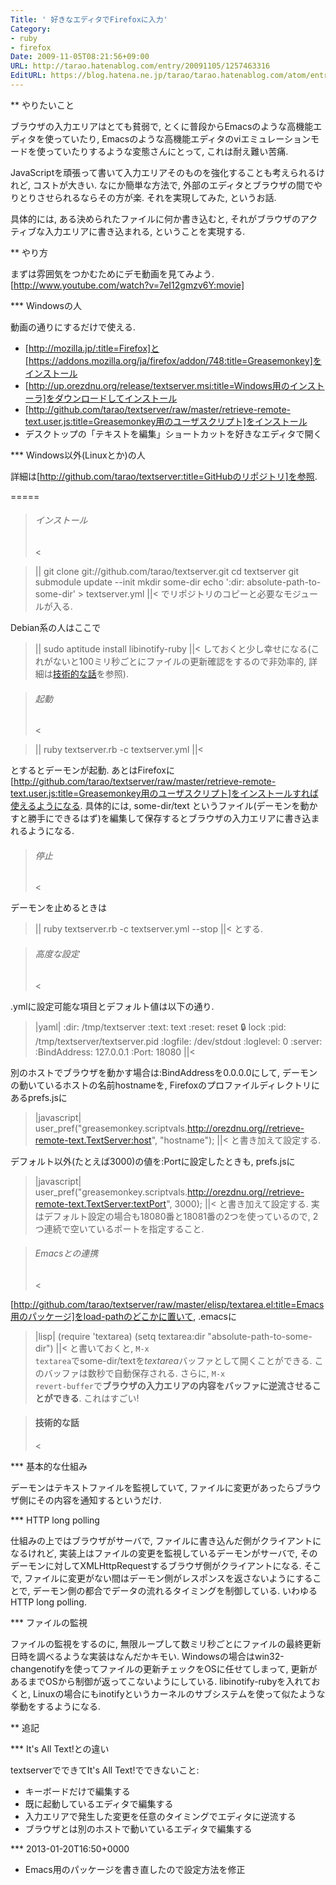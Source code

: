 ```yaml
---
Title: ' 好きなエディタでFirefoxに入力'
Category:
- ruby
- firefox
Date: 2009-11-05T08:21:56+09:00
URL: http://tarao.hatenablog.com/entry/20091105/1257463316
EditURL: https://blog.hatena.ne.jp/tarao/tarao.hatenablog.com/atom/entry/6653586347149236390
---
```


** やりたいこと

ブラウザの入力エリアはとても貧弱で, とくに普段からEmacsのような高機能エディタを使っていたり, Emacsのような高機能エディタのviエミュレーションモードを使っていたりするような変態さんにとって, これは耐え難い苦痛.

JavaScriptを頑張って書いて入力エリアそのものを強化することも考えられるけれど, コストが大きい. なにか簡単な方法で, 外部のエディタとブラウザの間でやりとりさせられるならその方が楽. それを実現してみた, というお話.

具体的には, ある決められたファイルに何か書き込むと, それがブラウザのアクティブな入力エリアに書き込まれる, ということを実現する.

** やり方

まずは雰囲気をつかむためにデモ動画を見てみよう.
[http://www.youtube.com/watch?v=7eI12gmzv6Y:movie]

*** Windowsの人

動画の通りにするだけで使える.

+ [http://mozilla.jp/:title=Firefox]と[https://addons.mozilla.org/ja/firefox/addon/748:title=Greasemonkey]をインストール
+ [http://up.orezdnu.org/release/textserver.msi:title=Windows用のインストーラ]をダウンロードしてインストール
+ [http://github.com/tarao/textserver/raw/master/retrieve-remote-text.user.js:title=Greasemonkey用のユーザスクリプト]をインストール
+ デスクトップの「テキストを編集」ショートカットを好きなエディタで開く

*** Windows以外(Linuxとか)の人

詳細は[http://github.com/tarao/textserver:title=GitHubのリポジトリ]を参照.

=====
><h6>インストール</h6><

>||
  git clone git://github.com/tarao/textserver.git
  cd textserver
  git submodule update --init
  mkdir some-dir
  echo ':dir: absolute-path-to-some-dir' > textserver.yml
||<
でリポジトリのコピーと必要なモジュールが入る.

Debian系の人はここで
>||
  sudo aptitude install libinotify-ruby
||<
しておくと少し幸せになる(これがないと100ミリ秒ごとにファイルの更新確認をするので非効率的, 詳細は<a href="#textserver-technical">技術的な話</a>を参照).

><h6>起動</h6><

>||
  ruby textserver.rb -c textserver.yml
||<

とするとデーモンが起動. あとはFirefoxに[http://github.com/tarao/textserver/raw/master/retrieve-remote-text.user.js:title=Greasemonkey用のユーザスクリプト]をインストールすれば使えるようになる. 具体的には, some-dir/text というファイル(デーモンを動かすと勝手にできるはず)を編集して保存するとブラウザの入力エリアに書き込まれるようになる.

><h6>停止</h6><

デーモンを止めるときは
>||
  ruby textserver.rb -c textserver.yml --stop
||<
とする.

><h6>高度な設定</h6><

.ymlに設定可能な項目とデフォルト値は以下の通り.
>|yaml|
:dir:      /tmp/textserver
:text:     text
:reset:    reset
:lock:     lock
:pid:      /tmp/textserver/textserver.pid
:logfile:  /dev/stdout
:loglevel: 0
:server:
  :BindAddress: 127.0.0.1
  :Port:        18080
||<

別のホストでブラウザを動かす場合は:BindAddressを0.0.0.0にして, デーモンの動いているホストの名前hostnameを, Firefoxのプロファイルディレクトリにあるprefs.jsに
>|javascript|
user_pref("greasemonkey.scriptvals.http://orezdnu.org//retrieve-remote-text.TextServer:host", "hostname");
||<
と書き加えて設定する.

デフォルト以外(たとえば3000)の値を:Portに設定したときも, prefs.jsに
>|javascript|
user_pref("greasemonkey.scriptvals.http://orezdnu.org//retrieve-remote-text.TextServer:textPort", 3000);
||<
と書き加えて設定する. 実はデフォルト設定の場合も18080番と18081番の2つを使っているので, 2つ連続で空いているポートを指定すること.

><h6>Emacsとの連携</h6><

[http://github.com/tarao/textserver/raw/master/elisp/textarea.el:title=Emacs用のパッケージ]をload-pathのどこかに置いて, .emacsに
>|lisp|
(require 'textarea)
(setq textarea:dir "absolute-path-to-some-dir")
||<
と書いておくと, <code>M-x textarea</code>でsome-dir/textを*textarea*バッファとして開くことができる. このバッファは数秒で自動保存される. さらに, <code>M-x revert-buffer</code>で<b>ブラウザの入力エリアの内容をバッファに逆流させることができる</b>. これはすごい!

><h4 id="textserver-technical">技術的な話</h4><

*** 基本的な仕組み

デーモンはテキストファイルを監視していて, ファイルに変更があったらブラウザ側にその内容を通知するというだけ.

*** HTTP long polling

仕組みの上ではブラウザがサーバで, ファイルに書き込んだ側がクライアントになるけれど, 実装上はファイルの変更を監視しているデーモンがサーバで, そのデーモンに対してXMLHttpRequestするブラウザ側がクライアントになる. そこで, ファイルに変更がない間はデーモン側がレスポンスを返さないようにすることで, デーモン側の都合でデータの流れるタイミングを制御している. いわゆるHTTP long polling.

*** ファイルの監視

ファイルの監視をするのに, 無限ループして数ミリ秒ごとにファイルの最終更新日時を調べるような実装はなんだかキモい. Windowsの場合はwin32-changenotifyを使ってファイルの更新チェックをOSに任せてしまって, 更新があるまでOSから制御が返ってこないようにしている. libinotify-rubyを入れておくと, Linuxの場合にもinotifyというカーネルのサブシステムを使って似たような挙動をするようになる.

** 追記

*** It's All Text!との違い

textserverでできてIt's All Text!でできないこと:
- キーボードだけで編集する
- 既に起動しているエディタで編集する
- 入力エリアで発生した変更を任意のタイミングでエディタに逆流する
- ブラウザとは別のホストで動いているエディタで編集する

*** 2013-01-20T16:50+0000

- Emacs用のパッケージを書き直したので設定方法を修正
